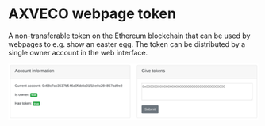 # AXVECO webpage token
A non-transferable token on the Ethereum blockchain that can be used by webpages to e.g. show an easter egg. The token can be distributed by a single owner account in the web interface.

![A demo picture](demo.png)
